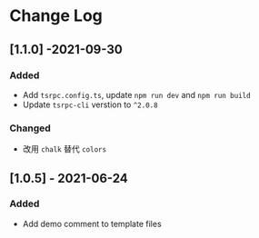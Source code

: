 # Change Log

## [1.1.0] -2021-09-30
### Added
- Add `tsrpc.config.ts`, update `npm run dev` and `npm run build`
- Update `tsrpc-cli` verstion to `^2.0.8`
### Changed
- 改用 `chalk` 替代 `colors`

## [1.0.5] - 2021-06-24
### Added
- Add demo comment to template files